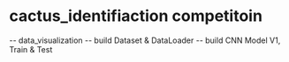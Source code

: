 # cactus_identifiaction competitoin
-- data_visualization
-- build Dataset & DataLoader
-- build CNN Model V1, Train & Test
